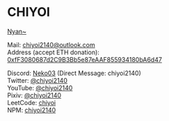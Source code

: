 # CHIYOI
[Nyan~](https://neko03.moe/chiyoi)

Mail: chiyoi2140@outlook.com\
Address (accept ETH donation): [0xfF3080687d2C9B3Bb5e87eAAF855934180bA6d47](https://etherscan.io/address/0xfF3080687d2C9B3Bb5e87eAAF855934180bA6d47)

Discord: [Neko03](https://discord.gg/92F2d47Kz5) (Direct Message: chiyoi2140)\
Twitter: [@chiyoi2140](https://twitter.com/chiyoi2140)\
YouTube: [@chiyoi2140](https://www.youtube.com/@chiyoi2140)\
Pixiv: [@chiyoi2140](https://www.pixiv.net/users/33257904)\
LeetCode: [chiyoi](https://leetcode.com/chiyoi)\
NPM: [chiyoi2140](https://www.npmjs.com)
